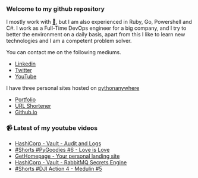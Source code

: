 ### Welcome to my github repository

I mostly work with [:snake:](https://www.python.org/), but I am also experienced in Ruby, Go, Powershell and C#. I work as a Full-Time DevOps engineer for a big company, and I try to better the environment on a daily basis, apart from this I like to learn new technologies and I am a competent problem solver.

You can contact me on the following mediums.
- [Linkedin](https://www.linkedin.com/in/r3ap3rpy)
- [Twitter](https://twitter.com/r3ap3rpy)
- [YouTube](https://www.youtube.com/channel/UC1qkMXH8d2I9DDAtBSeEHqg)

I have three personal sites hosted on [pythonanywhere](https://www.pythonanywhere.com/)
- [Portfolio](http://r3ap3rpy.pythonanywhere.com/)
- [URL Shortener](http://shortenpy.pythonanywhere.com/)
- [Github.io](https://r3ap3rpy.github.io/)

### :video_camera: Latest of my youtube videos
<!-- YOUTUBE:START -->
- [HashiCorp - Vault - Audit and Logs](https://www.youtube.com/watch?v=ByVzFd9uzRI)
- [#Shorts #PyGoodies #6 - Love is Love](https://www.youtube.com/watch?v=MnnATaixy3E)
- [GetHomepage - Your personal landing site](https://www.youtube.com/watch?v=BhJxIPhA6wQ)
- [HashiCorp - Vault - RabbitMQ Secrets Engine](https://www.youtube.com/watch?v=PdF6g2JTcKI)
- [#Shorts #DJI Action 4 - Medulin #5](https://www.youtube.com/watch?v=ddZIGnuUaSc)
<!-- YOUTUBE:END -->

